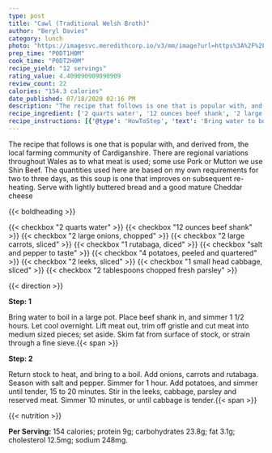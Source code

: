 ```yaml
---
type: post
title: "Cawl (Traditional Welsh Broth)"
author: "Beryl Davies"
category: lunch
photo: "https://imagesvc.meredithcorp.io/v3/mm/image?url=https%3A%2F%2Fimages.media-allrecipes.com%2Fuserphotos%2F799210.jpg"
prep_time: "P0DT1H0M"
cook_time: "P0DT2H0M"
recipe_yield: "12 servings"
rating_value: 4.409090909090909
review_count: 22
calories: "154.3 calories"
date_published: 07/18/2020 02:16 PM
description: "The recipe that follows is one that is popular with, and derived from, the local farming community of Cardiganshire. There are regional variations throughout Wales as to what meat is used; some use Pork or Mutton we use Shin Beef. The quantities used here are based on my own requirements for two to three days, as this soup is one that improves on subsequent re-heating. Serve with lightly buttered bread and a good mature Cheddar cheese"
recipe_ingredient: ['2 quarts water', '12 ounces beef shank', '2 large onions, chopped', '2 large carrots, sliced', '1 rutabaga, diced', 'salt and pepper to taste', '4 potatoes, peeled and quartered', '2 leeks, sliced', '1 small head cabbage, sliced', '2 tablespoons chopped fresh parsley']
recipe_instructions: [{'@type': 'HowToStep', 'text': 'Bring water to boil in a large pot. Place beef shank in, and simmer 1 1/2 hours. Let cool overnight. Lift meat out, trim off gristle and cut meat into medium sized pieces; set aside. Skim fat from surface of stock, or strain through a fine sieve.\n'}, {'@type': 'HowToStep', 'text': 'Return stock to heat, and bring to a boil. Add onions, carrots and rutabaga. Season with salt and pepper. Simmer for 1 hour. Add potatoes, and simmer until tender, 15 to 20 minutes. Stir in the leeks, cabbage, parsley and reserved meat. Simmer 10 minutes, or until cabbage is tender.\n'}]
---
```


The recipe that follows is one that is popular with, and derived from, the local farming community of Cardiganshire. There are regional variations throughout Wales as to what meat is used; some use Pork or Mutton we use Shin Beef. The quantities used here are based on my own requirements for two to three days, as this soup is one that improves on subsequent re-heating. Serve with lightly buttered bread and a good mature Cheddar cheese 

{{< boldheading >}}

{{< checkbox "2 quarts water" >}}
{{< checkbox "12 ounces beef shank" >}}
{{< checkbox "2 large onions, chopped" >}}
{{< checkbox "2 large carrots, sliced" >}}
{{< checkbox "1  rutabaga, diced" >}}
{{< checkbox "salt and pepper to taste" >}}
{{< checkbox "4  potatoes, peeled and quartered" >}}
{{< checkbox "2  leeks, sliced" >}}
{{< checkbox "1 small head cabbage, sliced" >}}
{{< checkbox "2 tablespoons chopped fresh parsley" >}}


{{< direction >}}

**Step: 1**

Bring water to boil in a large pot. Place beef shank in, and simmer 1 1/2 hours. Let cool overnight. Lift meat out, trim off gristle and cut meat into medium sized pieces; set aside. Skim fat from surface of stock, or strain through a fine sieve.{{< span >}}

**Step: 2**

Return stock to heat, and bring to a boil. Add onions, carrots and rutabaga. Season with salt and pepper. Simmer for 1 hour. Add potatoes, and simmer until tender, 15 to 20 minutes. Stir in the leeks, cabbage, parsley and reserved meat. Simmer 10 minutes, or until cabbage is tender.{{< span >}}

{{< nutrition >}}

**Per Serving:** 154 calories; protein 9g; carbohydrates 23.8g; fat 3.1g; cholesterol 12.5mg; sodium 248mg.